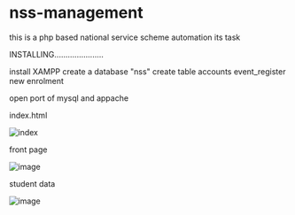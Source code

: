 # nss-management
this is a php based national service scheme automation its task

INSTALLING......................

install XAMPP 
create a database "nss"
create table 
        accounts
        event_register
        new enrolment
        
        
 open port of mysql and appache 
 
 index.html
 
![index](https://user-images.githubusercontent.com/70889088/93086851-5e4f7300-f6b5-11ea-8930-e8bbc08829a7.png)
 
 
 front page
        
 ![image](https://user-images.githubusercontent.com/70889088/93087849-c2266b80-f6b6-11ea-9fc7-620429fad97d.png)
 
 student data
  
 ![image](https://user-images.githubusercontent.com/70889088/93088216-41b43a80-f6b7-11ea-80ff-16dddb0cd100.png)
        
